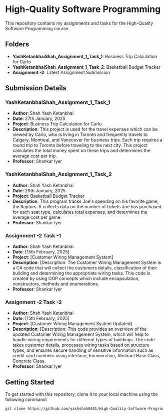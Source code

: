 # High-Quality Software Programming

This repository contains my assignments and tasks for the High-Quality Software Programming course.

## Folders

- **YashKetanbhaiShah_Assignment_1_Task_1**: Business Trip Calculation for Carlo
- **YashKetanbhaiShah_Assignment_1_Task_2**: Basketball Budget Tracker
- **Assignment -2**: Latest Assignment Submission

## Submission Details

### YashKetanbhaiShah_Assignment_1_Task_1
- **Author**: Shah Yash Ketanbhai
- **Date**: 27th January, 2025
- **Project**: Business Trip Calculation for Carlo
- **Description**: This project is used for the travel expenses which can be viewed by Carlo, who is living in Toronto and frequently travels to Calgary, Montreal, and Vancouver for business trips. Each trip requires a round trip to Toronto before traveling to the next city. This project calculates the total money spent on these trips and determines the average cost per trip.
- **Professor**: Shankar Iyer

### YashKetanbhaiShah_Assignment_1_Task_2
- **Author**: Shah Yash Ketanbhai
- **Date**: 29th January, 2025
- **Project**: Basketball Budget Tracker
- **Description**: This program tracks Joe's spending on his favorite game, the Raptors. It collects data on the number of tickets Joe has purchased for each seat type, calculates total expenses, and determines the average cost per game.
- **Professor**: Shankar Iyer

### Assignment -2 Task -1
- **Author**: Shah Yash Ketanbhai
- **Date**: [15th February, 2025]
- **Project**: [Customer Wiring Management System]
- **Description**: [Description: The Customer Wiring Management System is a C# code that will collect the customers details, classification of their building  and determining the appropriate wiring tasks. This code is created by using OOP concepts which include encapsulation, constructors, methods and enumerations.
- **Professor**: Shankar Iyer

### Assignment -2 Task -2
- **Author**: Shah Yash Ketanbhai
- **Date**: [15th February, 2025]
- **Project**: [Customer Wiring Management System Updated]
- **Description**: [Description: This code provides an overview of the updated Customer Wiring Management System, which will help to handle wiring requirements for different types of buildings. The code takes customer details,  processes wiring tasks based on structure types, and ensures secure handling of sensitive information such  as credit card numbers using interface, Enumeration, Abstract Base Class, Concrete Class.
- **Professor**: Shankar Iyer

## Getting Started

To get started with this repository, clone it to your local machine using the following command:

```bash
git clone https://github.com/yashshah0401/High-Quality-Software-Programming.git
